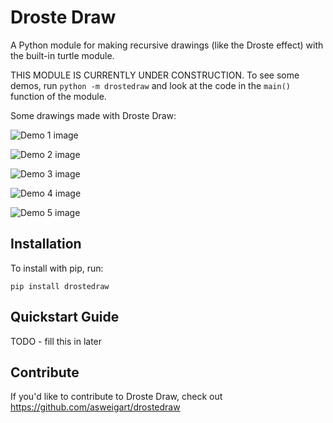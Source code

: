 Droste Draw
======

A Python module for making recursive drawings (like the Droste effect) with the built-in turtle module.

THIS MODULE IS CURRENTLY UNDER CONSTRUCTION. To see some demos, run `python -m drostedraw` and look
at the code in the `main()` function of the module.

Some drawings made with Droste Draw:

![Demo 1 image](demo1.png)

![Demo 2 image](demo2.png)

![Demo 3 image](demo3.png)

![Demo 4 image](demo4.png)

![Demo 5 image](demo5.png)


Installation
------------

To install with pip, run:

    pip install drostedraw

Quickstart Guide
----------------

TODO - fill this in later

Contribute
----------

If you'd like to contribute to Droste Draw, check out https://github.com/asweigart/drostedraw
